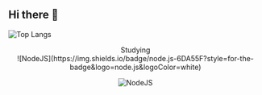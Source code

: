 ## Hi there 👋

![Top Langs](https://github-readme-stats.vercel.app/api/top-langs/?username=Znsim&layout=compact)

<div align="center"> Studying
  <div align="center">
     ![NodeJS](https://img.shields.io/badge/node.js-6DA55F?style=for-the-badge&logo=node.js&logoColor=white)
  </div>

  ![NodeJS](https://img.shields.io/badge/node.js-6DA55F?style=for-the-badge&logo=node.js&logoColor=white)
  
</div>



<!--
**Znsim/Znsim** is a ✨ _special_ ✨ repository because its `README.md` (this file) appears on your GitHub profile.

Here are some ideas to get you started:

- 🔭 I’m currently working on ...
- 🌱 I’m currently learning ...
- 👯 I’m looking to collaborate on ...
- 🤔 I’m looking for help with ...
- 💬 Ask me about ...
- 📫 How to reach me: ...
- 😄 Pronouns: ...
- ⚡ Fun fact: ...
-->
